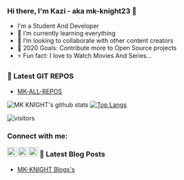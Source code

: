 ### Hi there, I'm Kazi - aka mk-knight23 👋

- I'm a Student And Developer 
- 🌱 I’m currently learning everything 
- 👯 I’m looking to collaborate with other content creators
- 🥅 2020 Goals: Contribute more to Open Source projects
- ⚡ Fun fact: I love to Watch Movies And Series...

### 📕 Latest GIT REPOS

<!-- BLOG-POST-LIST:START -->
- [MK-ALL-REPOS](https://github.com/mk-knight23/MK-ALL-REPOS)
<!-- BLOG-POST-LIST:END -->

![MK KNIGHT's github stats](https://github-readme-stats.vercel.app/api?username=mk-knight23&count_private=true&issues=true&theme=tokyonight&show_icons=true&hide=stars&line_height=24)
[![Top Langs](https://github-readme-stats.vercel.app/api/top-langs/?username=mk-knight23&line_height=50&layout=compact&show_icons=true&theme=tokyonight)](https://github.com/mk-knight23/github-readme-stats)

<!--[![MK KNIGHT's DEV Profile](https://d2fltix0v2e0sb.cloudfront.net/dev-badge.svg)](https://dev.to/mkknight23)-->
![visitors](https://visitor-badge.laobi.icu/badge?page_id=mk-knight23)


### Connect with me:

<!-- [<img align="left" alt="mk-knight23.com" width="22px" src="https://raw.githubusercontent.com/iconic/open-iconic/master/svg/globe.svg" />][website] -->
<!-- [<img align="left" alt="mk-knight23 | YouTube" width="22px" src="https://cdn.jsdelivr.net/npm/simple-icons@v3/icons/youtube.svg" />][youtube] -->
[<img align="left" alt="mk-knight23 | Twitter" width="22px" src="https://cdn.jsdelivr.net/npm/simple-icons@v3/icons/twitter.svg" />][twitter]
[<img align="left" alt="mk-knight23 | LinkedIn" width="22px" src="https://cdn.jsdelivr.net/npm/simple-icons@v3/icons/linkedin.svg" />][linkedin]
[<img align="left" alt="mk-knight23 | Instagram" width="22px" src="https://cdn.jsdelivr.net/npm/simple-icons@v3/icons/instagram.svg" />][instagram]

### 📕 Latest Blog Posts

<!-- BLOG-POST-LIST:START -->
- [MK-KNIGHT Blogs's ](https://dev.to/mkknight23)
<!-- BLOG-POST-LIST:END -->


[website]: https://mk-knight23.com
[twitter]: https://twitter.com/mk_knight_23
[youtube]: https://youtube.com/mk-knight23
[instagram]: https://instagram.com/kazi_musharraf_01
[linkedin]: https://linkedin.com/in/mk-knight-1373271b8
